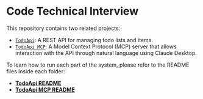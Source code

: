 # Code Technical Interview

This repository contains two related projects:

- [`TodoApi`](./TodoApi): A REST API for managing todo lists and items.
- [`TodoApi MCP`](./TodoApi%20MCP): A Model Context Protocol (MCP) server that allows interaction with the API through natural language using Claude Desktop.

To learn how to run each part of the system, please refer to the README files inside each folder:

- **[TodoApi README](./TodoApi/README.md)**
- **[TodoApi MCP README](./TodoApi%20MCP/README.md)**
